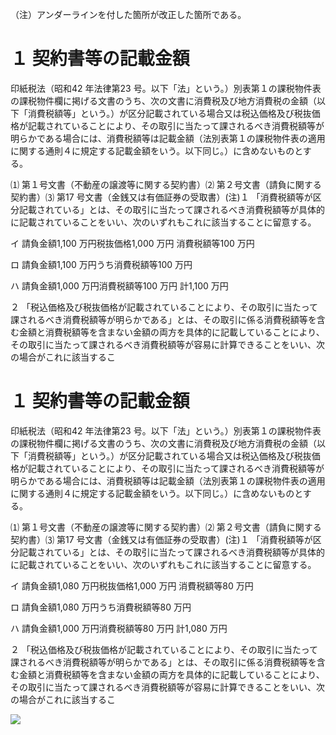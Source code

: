 （注）アンダーラインを付した箇所が改正した箇所である。

# １ 契約書等の記載金額

印紙税法（昭和42 年法律第23 号。以下「法」という。）別表第１の課税物件表の課税物件欄に掲げる文書のうち、次の文書に消費税及び地方消費税の金額（以下「消費税額等」という。）が区分記載されている場合又は税込価格及び税抜価格が記載されていることにより、その取引に当たって課されるべき消費税額等が明らかである場合には、消費税額等は記載金額（法別表第１の課税物件表の適用に関する通則４に規定する記載金額をいう。以下同じ。）に含めないものとする。

⑴ 第１号文書（不動産の譲渡等に関する契約書）⑵ 第２号文書（請負に関する契約書）⑶ 第17 号文書（金銭又は有価証券の受取書）(注)１ 「消費税額等が区分記載されている」とは、その取引に当たって課されるべき消費税額等が具体的に記載されていることをいい、次のいずれもこれに該当することに留意する。

イ 請負金額1,100 万円税抜価格1,000 万円 消費税額等100 万円

ロ 請負金額1,100 万円うち消費税額等100 万円

ハ 請負金額1,000 万円消費税額等100 万円 計1,100 万円

２ 「税込価格及び税抜価格が記載されていることにより、その取引に当たって課されるべき消費税額等が明らかである」とは、その取引に係る消費税額等を含む金額と消費税額等を含まない金額の両方を具体的に記載していることにより、その取引に当たって課されるべき消費税額等が容易に計算できることをいい、次の場合がこれに該当するこ

# １ 契約書等の記載金額

印紙税法（昭和42 年法律第23 号。以下「法」という。）別表第１の課税物件表の課税物件欄に掲げる文書のうち、次の文書に消費税及び地方消費税の金額（以下「消費税額等」という。）が区分記載されている場合又は税込価格及び税抜価格が記載されていることにより、その取引に当たって課されるべき消費税額等が明らかである場合には、消費税額等は記載金額（法別表第１の課税物件表の適用に関する通則４に規定する記載金額をいう。以下同じ。）に含めないものとする。

⑴ 第１号文書（不動産の譲渡等に関する契約書）⑵ 第２号文書（請負に関する契約書）⑶ 第17 号文書（金銭又は有価証券の受取書）(注)１ 「消費税額等が区分記載されている」とは、その取引に当たって課されるべき消費税額等が具体的に記載されていることをいい、次のいずれもこれに該当することに留意する。

イ 請負金額1,080 万円税抜価格1,000 万円 消費税額等80 万円

ロ 請負金額1,080 万円うち消費税額等80 万円

ハ 請負金額1,000 万円消費税額等80 万円 計1,080 万円

２ 「税込価格及び税抜価格が記載されていることにより、その取引に当たって課されるべき消費税額等が明らかである」とは、その取引に係る消費税額等を含む金額と消費税額等を含まない金額の両方を具体的に記載していることにより、その取引に当たって課されるべき消費税額等が容易に計算できることをいい、次の場合がこれに該当するこ

![](https://www.nta.go.jp/tmp/d1851ccc-0171-421a-a0f6-569c9a8568de/images/751a8e4e817c1591c75189975a14ca4a817bee8fdae3dfa644662e5db0b6a3e9.jpg)